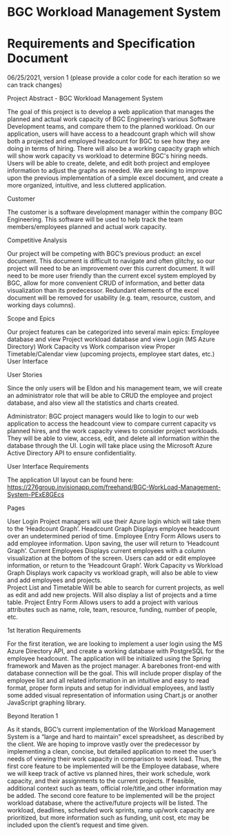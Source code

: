 <h1>BGC Workload Management System</h1>
<h1> Requirements and Specification Document</h1>

06/25/2021, version 1 (please provide a color code for each iteration so we can track changes)

Project Abstract - BGC Workload Management System

The goal of this project is to develop a web application that manages the planned and actual work capacity of BGC Engineering’s various Software Development teams, and compare them to the planned workload. On our application, users will have access to a headcount graph which will show both a projected and employed headcount for BGC to see how they are doing in terms of hiring. There will also be a working capacity graph which will show work capacity vs workload to determine BGC's hiring needs. Users will be able to create, delete, and edit both project and employee information to adjust the graphs as needed. We are seeking to improve upon the previous implementation of a simple excel document, and create a more organized, intuitive, and less cluttered application.

Customer

The customer is a software development manager within the company BGC Engineering. This software will be used to help track the team members/employees planned and actual work capacity.

Competitive Analysis

Our project will be competing with BGC’s previous product: an excel document. This document is difficult to navigate and often glitchy, so our project will need to be an improvement over this current document. It will need to be more user friendly than the current excel system employed by BGC, allow for more convenient CRUD of information, and better data visualization than its predecessor. Redundant elements of the excel document will be removed for usability (e.g. team, resource, custom, and working days columns).

Scope and Epics

Our project features can be categorized into several main epics:
Employee database and view
Project workload database and view
Login (MS Azure Directory)
Work Capacity vs Work comparison view
Proper Timetable/Calendar view (upcoming projects, employee start dates, etc.)
User Interface

User Stories

Since the only users will be Eldon and his management team, we will create an administrator role that will be able to CRUD the employee and project database, and also view all the statistics and charts created.

Administrator: 
BGC project managers would like to login to our web application to access the headcount view to compare current capacity vs planned hires, and the work capacity views to consider project workloads. They will be able to view, access, edit, and delete all information within the database through the UI. Login will take place using the Microsoft Azure Active Directory API to ensure confidentiality.

User Interface Requirements

The application UI layout can be found here:
https://276group.invisionapp.com/freehand/BGC-WorkLoad-Management-System-PExE8GEcs

Pages

User Login 
Project managers will use their Azure login which will take them to the ‘Headcount Graph’.
Headcount Graph
Displays employee headcount over an undetermined period of time.
Employee Entry Form
Allows users to add employee information. Upon saving, the user will return to  ‘Headcount Graph’.
Current Employees
Displays current employees with a column visualization at the bottom of the screen. Users can add or edit employee information, or return to the ‘Headcount Graph’.
Work Capacity vs Workload Graph
Displays work capacity vs workload graph, will also be able to view and add employees and projects.  
Project List and Timetable
Will be able to search for current projects, as well as edit and add new projects. Will also display a list of projects and a time table. 
Project Entry Form
Allows users to add a project with various attributes such as name, role, team, resource, funding, number of people, etc.


1st Iteration Requirements

For the first iteration, we are looking to implement a user login using the MS Azure Directory API, and create a working database with PostgreSQL for the employee headcount. The application will be initialized using the Spring framework and Maven as the project manager. A barebones front-end with database connection will be the goal. This will include proper display of the employee list and all related information in an intuitive and easy to read format, proper form inputs and setup for individual employees, and lastly some added visual representation of information using Chart.js or another JavaScript graphing library.

Beyond Iteration 1

As it stands, BGC’s current implementation of the Workload Management System is a “large and hard to maintain” excel spreadsheet, as described by the client. We are hoping to improve vastly over the predecessor by implementing a clean, concise, but detailed application to meet the user’s needs of viewing their work capacity in comparison to work load. Thus, the first core feature to be implemented will be the Employee database, where we will keep track of active vs planned hires, their work schedule, work capacity, and their assignments to the current projects. If feasible, additional context such as team, official role/title,and other information may be added. The second core feature to be implemented will be the project workload database, where the active/future projects will be listed. The workload, deadlines, scheduled work sprints, ramp up/work capacity are prioritized, but more information such as funding, unit cost, etc may be included upon the client’s request and time given. 



